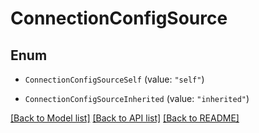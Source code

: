 # ConnectionConfigSource

## Enum


* `ConnectionConfigSourceSelf` (value: `"self"`)

* `ConnectionConfigSourceInherited` (value: `"inherited"`)


[[Back to Model list]](../README.md#documentation-for-models) [[Back to API list]](../README.md#documentation-for-api-endpoints) [[Back to README]](../README.md)


